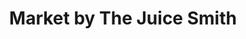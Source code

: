 ---
title: "Market by The Juice Smith"
url: /cobham/market-by-the-juice-smith/
shop: health food
---